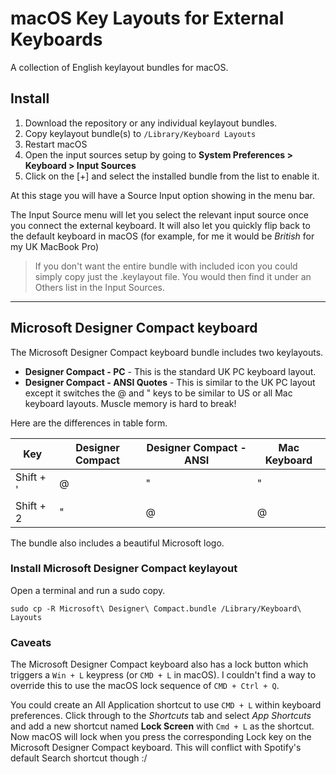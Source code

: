# macOS Key Layouts for External Keyboards

A collection of English keylayout bundles for macOS.

## Install

1. Download the repository or any individual keylayout bundles.
2. Copy keylayout bundle(s) to `/Library/Keyboard Layouts`
3. Restart macOS
4. Open the input sources setup by going to **System Preferences > Keyboard > Input Sources**
5. Click on the [+] and select the installed bundle from the list to enable it.

At this stage you will have a Source Input option showing in the menu bar.

The Input Source menu will let you select the relevant input source once you connect the external keyboard. It will also let you quickly flip back to the default keyboard in macOS (for example, for me it would be _British_ for my UK MacBook Pro)

> If you don't want the entire bundle with included icon you could simply copy just the .keylayout file. You would then find it under an Others list in the Input Sources.

---

## Microsoft Designer Compact keyboard

The Microsoft Designer Compact keyboard bundle includes two keylayouts.

- **Designer Compact - PC** - This is the standard UK PC keyboard layout.
- **Designer Compact - ANSI Quotes** - This is similar to the UK PC layout except it switches the @ and " keys to be similar to US or all Mac keyboard layouts. Muscle memory is hard to break!

Here are the differences in table form.

| Key       | Designer Compact | Designer Compact - ANSI | Mac Keyboard |
| --------- | ---------------- | ----------------------- | ------------ |
| Shift + ' | @                | "                       | "            |
| Shift + 2 | "                | @                       | @            |

The bundle also includes a beautiful Microsoft logo.

### Install Microsoft Designer Compact keylayout

Open a terminal and run a sudo copy.

```
sudo cp -R Microsoft\ Designer\ Compact.bundle /Library/Keyboard\ Layouts
```

### Caveats

The Microsoft Designer Compact keyboard also has a lock button which triggers a `Win + L` keypress (or `CMD + L` in macOS). I couldn't find a way to override this to use the macOS lock sequence of `CMD + Ctrl + Q`.

You could create an All Application shortcut to use `CMD + L` within keyboard preferences. Click through to the _Shortcuts_ tab and select _App Shortcuts_ and add a new shortcut named **Lock Screen** with `Cmd + L` as the shortcut. Now macOS will lock when you press the corresponding Lock key on the Microsoft Designer Compact keyboard. This will conflict with Spotify's default Search shortcut though :/

